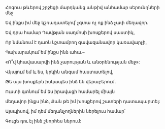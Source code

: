 Հոգուս թևերով շրջեցի մարդկանց անթիվ անհամար սերունդների մեջ

Եվ ինքս իմ մեջ կշռադատելով՝ չգտա ոչ ոք ինձ չափ մեղավոր.

Եվ դրա համար Դավթյան սաղմոսի խոսքերով սաստիկ,

Որ նմանում է դառն կշտամբող գավազանավոր կառավարչի,

Պախարակում եմ ինքս ինձ ահա.–

«Ո՞վ կհավասարվի ինձ չարության և անօրենության մեջ»:

Վկայում եմ և ես, կրկին անգամ հաստատելով,

Թե այս խոսքերն իսկապես ինձ են վերաբերում.

Ուստի գտնում եմ ես իրավացի համարել միայն

մեղավոր ինքս ինձ, Քան թե իմ խոսքերով շատերի դատապարտել:

Այսպիսով, իմ դեմ մեղանչողներին ներելուս համար՝

Գուցե դու էլ ինձ շնորհես ներում: